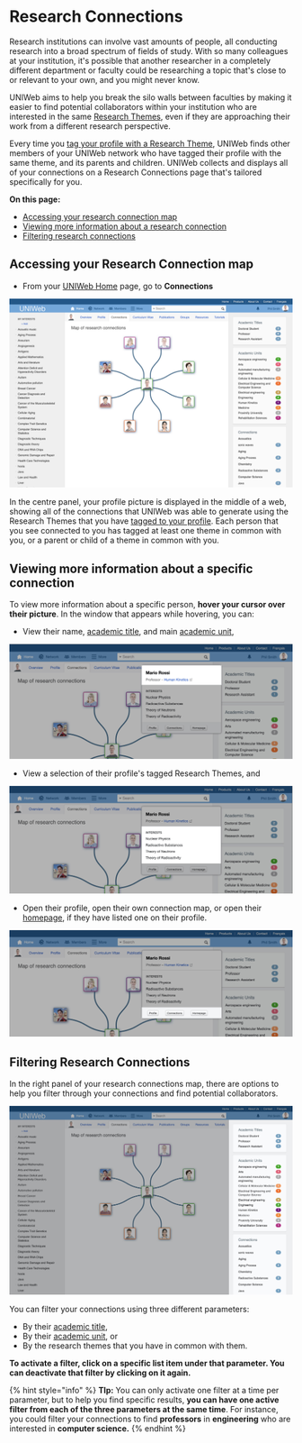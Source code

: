 # Research Connections

Research institutions can involve vast amounts of people, all conducting research into a broad spectrum of fields of study. With so many colleagues at your institution, it's possible that another researcher in a completely different department or faculty could be researching a topic that's close to or relevant to your own, and you might never know. 

UNIWeb aims to help you break the silo walls between faculties by making it easier to find potential collaborators within your institution who are interested in the same [Research Themes](./), even if they are approaching their work from a different research perspective. 

Every time you [tag your profile with a Research Theme](increasing-discoverability-with-research-themes.md#tagging-your-public-profile-with-research-themes), UNIWeb finds other members of your UNIWeb network who have tagged their profile with the same theme, and its parents and children. UNIWeb collects and displays all of your connections on a Research Connections page that's tailored specifically for you. 

**On this page:**

* [Accessing your research connection map](research-connections.md#accessing-your-research-connection-map)
* [Viewing more information about a research connection](research-connections.md#viewing-more-information-about-a-specific-connection)
* [Filtering research connections](research-connections.md#filtering-research-connections)

## Accessing your Research Connection map

* From your [UNIWeb Home](../../navigating-uniweb/the-home-page.md) page, go to **Connections**

![](../../.gitbook/assets/screen-shot-2019-12-05-at-10.57.13-am.png)

In the centre panel, your profile picture is displayed in the middle of a web, showing all of the connections that UNIWeb was able to generate using the Research Themes that you have [tagged to your profile](increasing-discoverability-with-research-themes.md#tagging-your-public-profile-with-research-themes). Each person that you see connected to you has tagged at least one theme in common with you, or a parent or child of a theme in common with you.

## Viewing more information about a specific connection

To view more information about a specific person, **hover your cursor over their picture**. In the window that appears while hovering, you can:

* View their name, [academic title](../../uniweb-accounts/account-management/member-account-information.md#membership-information-fields), and main [academic unit](../../uniweb-accounts/academic-units/),

![](../../.gitbook/assets/homepage-proximify-university-2019-12-05-11-14-20.jpg)

* View a selection of their profile's tagged Research Themes, and

![](../../.gitbook/assets/homepage-proximify-university-2019-12-05-11-16-26.jpg)

* Open their profile, open their own connection map, or open their [homepage](../../uniweb-accounts/account-management/member-account-information.md#membership-information-fields), if they have listed one on their profile.  

![](../../.gitbook/assets/homepage-proximify-university-2019-12-05-11-18-03.jpg)

## Filtering Research Connections

In the right panel of your research connections map, there are options to help you filter through your connections and find potential collaborators. 

![](../../.gitbook/assets/screen-shot-2019-12-05-at-10.57.13-am.jpg)

You can filter your connections using three different parameters:

* By their [academic title](../../uniweb-accounts/account-management/member-account-information.md#membership-information-fields),
* By their [academic unit](../../uniweb-accounts/academic-units/), or
* By the research themes that you have in common with them.

**To activate a filter, click on a specific list item under that parameter. You can deactivate that filter by clicking on it again.** 

{% hint style="info" %}
**TIp:** You can only activate one filter at a time per parameter, but to help you find specific results, **you can have one active filter from each of the three parameters at the same time**. For instance, you could filter your connections to find **professors** in **engineering** who are interested in **computer science.**
{% endhint %}

